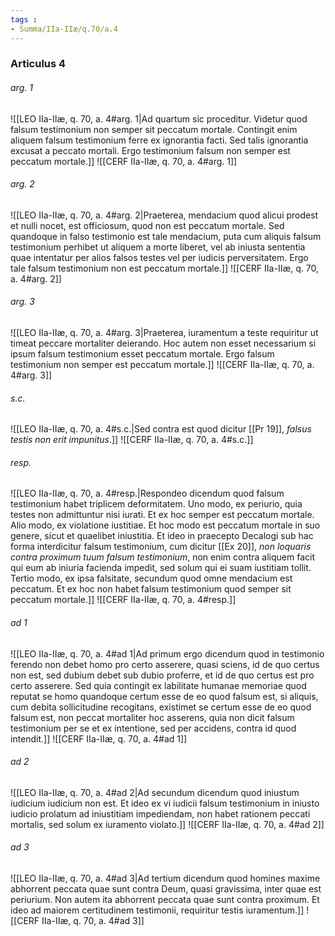 ```yaml
---
tags : 
- Summa/IIa-IIæ/q.70/a.4
---
```


### Articulus 4

###### arg. 1
![[LEO IIa-IIæ, q. 70, a. 4#arg. 1|Ad quartum sic proceditur. Videtur quod falsum testimonium non semper sit peccatum mortale. Contingit enim aliquem falsum testimonium ferre ex ignorantia facti. Sed talis ignorantia excusat a peccato mortali. Ergo testimonium falsum non semper est peccatum mortale.]]
![[CERF IIa-IIæ, q. 70, a. 4#arg. 1]]

###### arg. 2
![[LEO IIa-IIæ, q. 70, a. 4#arg. 2|Praeterea, mendacium quod alicui prodest et nulli nocet, est officiosum, quod non est peccatum mortale. Sed quandoque in falso testimonio est tale mendacium, puta cum aliquis falsum testimonium perhibet ut aliquem a morte liberet, vel ab iniusta sententia quae intentatur per alios falsos testes vel per iudicis perversitatem. Ergo tale falsum testimonium non est peccatum mortale.]]
![[CERF IIa-IIæ, q. 70, a. 4#arg. 2]]

###### arg. 3
![[LEO IIa-IIæ, q. 70, a. 4#arg. 3|Praeterea, iuramentum a teste requiritur ut timeat peccare mortaliter deierando. Hoc autem non esset necessarium si ipsum falsum testimonium esset peccatum mortale. Ergo falsum testimonium non semper est peccatum mortale.]]
![[CERF IIa-IIæ, q. 70, a. 4#arg. 3]]

###### s.c.
![[LEO IIa-IIæ, q. 70, a. 4#s.c.|Sed contra est quod dicitur [[Pr 19]], *falsus testis non erit impunitus*.]]
![[CERF IIa-IIæ, q. 70, a. 4#s.c.]]

###### resp.
![[LEO IIa-IIæ, q. 70, a. 4#resp.|Respondeo dicendum quod falsum testimonium habet triplicem deformitatem. Uno modo, ex periurio, quia testes non admittuntur nisi iurati. Et ex hoc semper est peccatum mortale. Alio modo, ex violatione iustitiae. Et hoc modo est peccatum mortale in suo genere, sicut et quaelibet iniustitia. Et ideo in praecepto Decalogi sub hac forma interdicitur falsum testimonium, cum dicitur [[Ex 20]], *non loquaris contra proximum tuum falsum testimonium*, non enim contra aliquem facit qui eum ab iniuria facienda impedit, sed solum qui ei suam iustitiam tollit. Tertio modo, ex ipsa falsitate, secundum quod omne mendacium est peccatum. Et ex hoc non habet falsum testimonium quod semper sit peccatum mortale.]]
![[CERF IIa-IIæ, q. 70, a. 4#resp.]]

###### ad 1
![[LEO IIa-IIæ, q. 70, a. 4#ad 1|Ad primum ergo dicendum quod in testimonio ferendo non debet homo pro certo asserere, quasi sciens, id de quo certus non est, sed dubium debet sub dubio proferre, et id de quo certus est pro certo asserere. Sed quia contingit ex labilitate humanae memoriae quod reputat se homo quandoque certum esse de eo quod falsum est, si aliquis, cum debita sollicitudine recogitans, existimet se certum esse de eo quod falsum est, non peccat mortaliter hoc asserens, quia non dicit falsum testimonium per se et ex intentione, sed per accidens, contra id quod intendit.]]
![[CERF IIa-IIæ, q. 70, a. 4#ad 1]]

###### ad 2
![[LEO IIa-IIæ, q. 70, a. 4#ad 2|Ad secundum dicendum quod iniustum iudicium iudicium non est. Et ideo ex vi iudicii falsum testimonium in iniusto iudicio prolatum ad iniustitiam impediendam, non habet rationem peccati mortalis, sed solum ex iuramento violato.]]
![[CERF IIa-IIæ, q. 70, a. 4#ad 2]]

###### ad 3
![[LEO IIa-IIæ, q. 70, a. 4#ad 3|Ad tertium dicendum quod homines maxime abhorrent peccata quae sunt contra Deum, quasi gravissima, inter quae est periurium. Non autem ita abhorrent peccata quae sunt contra proximum. Et ideo ad maiorem certitudinem testimonii, requiritur testis iuramentum.]]
![[CERF IIa-IIæ, q. 70, a. 4#ad 3]]

